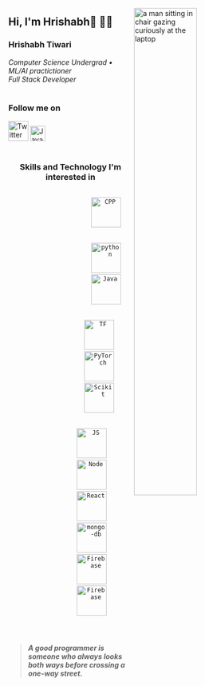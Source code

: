 <img width='50%' align='right' src='https://user-images.githubusercontent.com/74908943/205475877-477199bf-c8a3-4e7c-bba0-5c21e14da7c4.png' alt='a man sitting in chair gazing curiously at the laptop'></img>

## Hi, I'm Hrishabh👋 👨‍💻

  ### **Hrishabh Tiwari** 

<p><i>Computer Science Undergrad • ML/AI practictioner <br> Full Stack Developer</i></p>

#

### Follow me on
<a href='https://twitter.com/ItsHrishabh'><img width='40' src='https://user-images.githubusercontent.com/74908943/205478744-1d2bfaf6-9b7e-47cc-a2a0-8ba37ec469de.svg' alt='Twitter'></img></a>
<a href='https://www.linkedin.com/in/hrishabh-tiwari/'><img width='30' src='https://user-images.githubusercontent.com/74908943/205478746-44bfae32-a94b-4c36-b3fe-2e92aed16b60.svg' alt='Java'></img></a>


#

### <p align='center'>Skills and Technology I'm interested  in</p>

<div width='50%' align="center">
    <div align="center">
        <div align="center">
            <div align="center">
                <div align="center">
                    <code>
                    <img width='60' src='https://user-images.githubusercontent.com/74908943/205477198-35b093b2-2fcd-424a-b5bd-3a514a604147.svg' alt='CPP'></img>
                    </code> <br>
                </div>
                <code>
                    <img width='60' src='https://user-images.githubusercontent.com/74908943/205476881-d807997c-6624-474c-b753-330119eca9ef.svg' alt='python'></img>
                    <img width='60' src='https://user-images.githubusercontent.com/74908943/205477938-e4c13444-c5d4-400a-8344-c18cf8fd7835.svg' alt='Java'></img>
                </code> <br>
            </div>
            <code>
                <img width='60' padding='3px' src='https://user-images.githubusercontent.com/74908943/205477191-e2bfb06f-41f7-448a-9c77-c48b597120d3.svg' alt='TF'></img>
                <img width='60' padding='3px' src='https://user-images.githubusercontent.com/74908943/205477667-228dc402-9c36-4b30-9c50-3a8f8a8a7e14.svg' alt='PyTorch'></img>
                <img width='60' padding='3px' src='https://user-images.githubusercontent.com/74908943/205478482-68f8cbb0-6f83-4da8-a208-5df418327d35.svg' alt='Scikit'></img>
            </code><br>
        </div>
        <code>
            <img width='60' padding='3px' src='https://user-images.githubusercontent.com/74908943/205476923-4bcde3d2-d50f-4644-8bc7-ea83851c8fa7.svg' alt='JS'></img>
            <img width='60' padding='3px' src='https://user-images.githubusercontent.com/74908943/205477729-cfd66c7e-e52d-4e68-ac7e-395f3ba3da4c.svg' alt='Node'></img>
            <img width='60' padding='3px' src='https://user-images.githubusercontent.com/74908943/205477194-3052c447-b76e-44a8-9a08-85fcb49458d0.svg' alt='React'></img>
            <img width='60' padding='3px' src='https://user-images.githubusercontent.com/74908943/205478321-4289019f-7b5c-4212-a18b-71f1590e9e1c.svg' alt='mongo-db'></img>
            <img width='60' padding='3px' src='https://user-images.githubusercontent.com/74908943/205478327-d610a486-6e54-4f1c-835b-913223b99387.svg' alt='Firebase'></img>
            <img width='60' padding='3px' src='https://user-images.githubusercontent.com/74908943/205477197-979b70df-20af-4b21-ab2a-4269f0478f35.svg' alt='Firebase'></img>
        </code> <br>
    </div>
</div>



# 
 
> ####  _A good programmer is someone who always looks both ways before crossing a one-way street._

#
